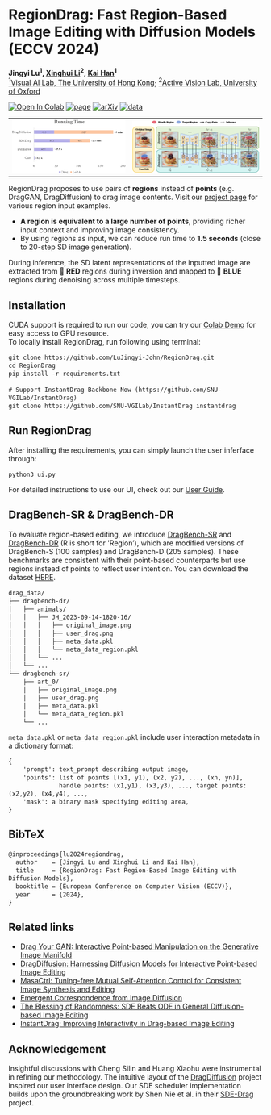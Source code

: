 # RegionDrag: Fast Region-Based Image Editing with Diffusion Models (ECCV 2024)
 **Jingyi Lu<sup>1</sup>, [Xinghui Li](https://xinghui-li.github.io/)<sup>2</sup>, [Kai Han](https://www.kaihan.org/)<sup>1</sup>**<br>
[<sup>1</sup>Visual AI Lab, The University of Hong Kong](https://visailab.github.io/index.html); [<sup>2</sup>Active Vision Lab, University of Oxford](https://www.robots.ox.ac.uk/ActiveVision/)

[![Open In Colab](https://colab.research.google.com/assets/colab-badge.svg)](https://colab.research.google.com/drive/1pnq9t_1zZ8yL_Oba20eBLVZLp3glniBR?usp=sharing)
 <a href="https://visual-ai.github.io/regiondrag"><img alt='page' src="https://img.shields.io/badge/Project-Website-orange"></a>
 <a href="https://arxiv.org/abs/2407.18247"><img alt='arXiv' src="https://img.shields.io/badge/arXiv-2407.18247-b31b1b.svg"></a>
  <a href="https://drive.google.com/file/d/1rdi4Rqka8zqHTbPyhQYtFC2UdWvAeAGV/view?usp=sharing"><img alt='data' src="https://img.shields.io/badge/Download-Dataset-green.svg"></a>


<table> <tr> <td><img src="assets/time.png" width="450" alt="Time"></td> <td><img src="assets/pipe.png" width="500" alt="Pipe"></td> </tr> </table>

RegionDrag proposes to use pairs of **regions** instead of **points** (e.g. DragGAN, DragDiffusion) to drag image contents. Visit our [project page](https://visual-ai.github.io/regiondrag) for various region input examples.
- **A region is equivalent to a large number of points**, providing richer input context and improving image consistency.
- By using regions as input, we can reduce run time to **1.5 seconds** (close to 20-step SD image generation).

During inference, the SD latent representations of the inputted image are extracted from 🔴 **RED** regions during inversion and mapped to 🔵 **BLUE** regions during denoising across multiple timesteps.

## Installation
CUDA support is required to run our code, you can try our [Colab Demo](https://colab.research.google.com/drive/1pnq9t_1zZ8yL_Oba20eBLVZLp3glniBR?usp=sharing) for easy access to GPU resource. <br>
To locally install RegionDrag, run following using terminal:
```
git clone https://github.com/LuJingyi-John/RegionDrag.git
cd RegionDrag
pip install -r requirements.txt

# Support InstantDrag Backbone Now (https://github.com/SNU-VGILab/InstantDrag)
git clone https://github.com/SNU-VGILab/InstantDrag instantdrag
```

## Run RegionDrag
After installing the requirements, you can simply launch the user inferface through:
```
python3 ui.py
```
For detailed instructions to use our UI, check out our [User Guide](./UI_GUIDE.md).

## DragBench-SR & DragBench-DR
To evaluate region-based editing, we introduce [DragBench-SR](https://github.com/ML-GSAI/SDE-Drag) and [DragBench-DR](https://github.com/Yujun-Shi/DragDiffusion/) (R is short for 'Region’), which are modified versions of DragBench-S (100 samples) and DragBench-D (205 samples). These benchmarks are consistent with their point-based counterparts but use regions instead of points to reflect user intention. You can download the dataset [HERE](https://drive.google.com/file/d/1rdi4Rqka8zqHTbPyhQYtFC2UdWvAeAGV/view?usp=sharing).


```
drag_data/
├── dragbench-dr/
│   ├── animals/
│   │   ├── JH_2023-09-14-1820-16/
│   │   │   ├── original_image.png
│   │   │   ├── user_drag.png
│   │   │   ├── meta_data.pkl
│   │   │   └── meta_data_region.pkl
│   │   └── ...
│   └── ...
└── dragbench-sr/
    ├── art_0/
    │   ├── original_image.png
    │   ├── user_drag.png
    │   ├── meta_data.pkl
    │   └── meta_data_region.pkl
    └── ...
```
`meta_data.pkl` or `meta_data_region.pkl` include user interaction metadata in a dictionary format:

  ```
  {
      'prompt': text_prompt describing output image,
      'points': list of points [(x1, y1), (x2, y2), ..., (xn, yn)], 
                handle points: (x1,y1), (x3,y3), ..., target points: (x2,y2), (x4,y4), ...,
      'mask': a binary mask specifying editing area,
  }
  ```

## BibTeX
```
@inproceedings{lu2024regiondrag,
  author    = {Jingyi Lu and Xinghui Li and Kai Han},
  title     = {RegionDrag: Fast Region-Based Image Editing with Diffusion Models},
  booktitle = {European Conference on Computer Vision (ECCV)},
  year      = {2024},
}
```

## Related links
* [Drag Your GAN: Interactive Point-based Manipulation on the Generative Image Manifold](https://vcai.mpi-inf.mpg.de/projects/DragGAN/)
* [DragDiffusion: Harnessing Diffusion Models for Interactive Point-based Image Editing](https://github.com/Yujun-Shi/DragDiffusion/)
* [MasaCtrl: Tuning-free Mutual Self-Attention Control for Consistent Image Synthesis and Editing](https://ljzycmd.github.io/projects/MasaCtrl/)
* [Emergent Correspondence from Image Diffusion](https://diffusionfeatures.github.io/)
* [The Blessing of Randomness: SDE Beats ODE in General Diffusion-based Image Editing](https://github.com/ML-GSAI/SDE-Drag)
* [InstantDrag: Improving Interactivity in Drag-based Image Editing](https://github.com/SNU-VGILab/InstantDrag)

## Acknowledgement
Insightful discussions with Cheng Silin and Huang Xiaohu were instrumental in refining our methodology. The intuitive layout of the [DragDiffusion](https://github.com/Yujun-Shi/DragDiffusion/) project inspired our user interface design. Our SDE scheduler implementation builds upon the groundbreaking work by Shen Nie et al. in their [SDE-Drag](https://github.com/ML-GSAI/SDE-Drag) project.


